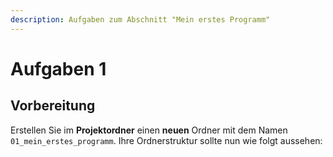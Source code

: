 ```yaml
---
description: Aufgaben zum Abschnitt "Mein erstes Programm"
---
```


# Aufgaben 1

## Vorbereitung

Erstellen Sie im **Projektordner** einen **neuen** Ordner mit dem Namen `01_mein_erstes_programm`. Ihre Ordnerstruktur sollte nun wie folgt aussehen:



